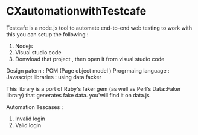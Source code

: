 # CXautomationwithTestcafe
 Testcafe is a node.js tool to automate end-to-end web testing
to work with this you can setup the following :
1. Nodejs 
2. Visual studio code 
3. Donwload that project , then open it from visual studio code 

Design patern : POM (Page object model ) 
Progrmaing language : Javascript 
libraries  : using data.facker 

This library is a port of Ruby's faker gem (as well as Perl's Data::Faker library) that generates fake data.
you'will find it on data.js 

Automation Tescases :
1. Invalid login
2. Valid login 
